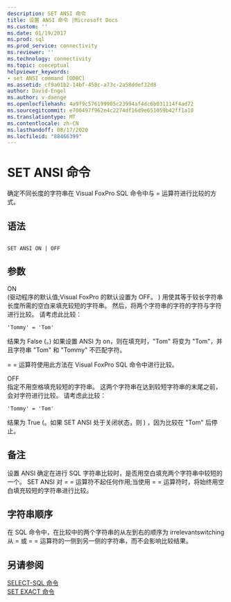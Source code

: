 ```yaml
---
description: SET ANSI 命令
title: 设置 ANSI 命令 |Microsoft Docs
ms.custom: ''
ms.date: 01/19/2017
ms.prod: sql
ms.prod_service: connectivity
ms.reviewer: ''
ms.technology: connectivity
ms.topic: conceptual
helpviewer_keywords:
- set ANSI command [ODBC]
ms.assetid: cf9a01b2-14bf-458c-a73c-2a58ddef32d8
author: David-Engel
ms.author: v-daenge
ms.openlocfilehash: 4a9f9c576199905c23994af4dc6b031114f4ad72
ms.sourcegitcommit: e700497f962e4c2274df16d9e651059b42ff1a10
ms.translationtype: MT
ms.contentlocale: zh-CN
ms.lasthandoff: 08/17/2020
ms.locfileid: "88466399"
---
```

# <a name="set-ansi-command"></a>SET ANSI 命令
确定不同长度的字符串在 Visual FoxPro SQL 命令中与 = 运算符进行比较的方式。  
  
## <a name="syntax"></a>语法  
  
```  
  
SET ANSI ON | OFF  
```  
  
## <a name="arguments"></a>参数  
 ON  
  (驱动程序的默认值;Visual FoxPro 的默认设置为 OFF。 ) 用使其等于较长字符串长度所需的空白来填充较短的字符串。 然后，将两个字符串的字符的字符与字符进行比较。 请考虑此比较：  
  
```  
'Tommy' = 'Tom'  
```  
  
 结果为 False (。) 如果设置 ANSI 为 on，则在填充时，"Tom" 将变为 "Tom"，并且字符串 "Tom" 和 "Tommy" 不匹配字符。  
  
 = = 运算符使用此方法在 Visual FoxPro SQL 命令中进行比较。  
  
 OFF  
 指定不用空格填充较短的字符串。 这两个字符串在达到较短字符串的末尾之前，会对字符进行比较。 请考虑此比较：  
  
```  
'Tommy' = 'Tom'  
```  
  
 结果为 True (。如果 SET ANSI 处于关闭状态，则 ) ，因为比较在 "Tom" 后停止。  
  
## <a name="remarks"></a>备注  
 设置 ANSI 确定在进行 SQL 字符串比较时，是否用空白填充两个字符串中较短的一个。 SET ANSI 对 = = 运算符不起任何作用;当使用 = = 运算符时，将始终用空白填充较短的字符串进行比较。  
  
## <a name="string-order"></a>字符串顺序  
 在 SQL 命令中，在比较中的两个字符串的从左到右的顺序为 irrelevantswitching 从 = 或 = = 运算符的一侧到另一侧的字符串，而不会影响比较结果。  
  
## <a name="see-also"></a>另请参阅  
 [SELECT-SQL 命令](../../odbc/microsoft/select-sql-command.md)   
 [SET EXACT 命令](../../odbc/microsoft/set-exact-command.md)
